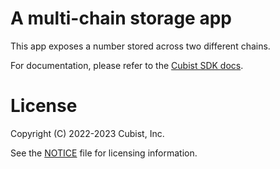 # A multi-chain storage app

This app exposes a number stored across two different chains.

For documentation, please refer to the [Cubist SDK docs](https://docs.cubist.dev/guide/advanced-examples/Cross-chain-storage-app).

# License

Copyright (C) 2022-2023 Cubist, Inc.

See the [NOTICE](NOTICE) file for licensing information.
